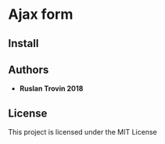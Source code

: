 # Ajax form

## Install

## Authors

* **Ruslan Trovin 2018** 

## License

This project is licensed under the MIT License



